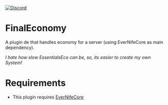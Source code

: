 [![Discord](https://img.shields.io/discord/899151012290498620.svg?label=discord&logo=discord)](https://discord.petrus.dev/)

# FinalEconomy

A plugin de that handles economy for a server (using EverNifeCore as main dependency).

*I hate how slow EssentialsEco can be, so, its easier to create my own System!*

# Requirements

* This plugin requires [EverNifeCore](https://github.com/evernife/EverNifeCore)